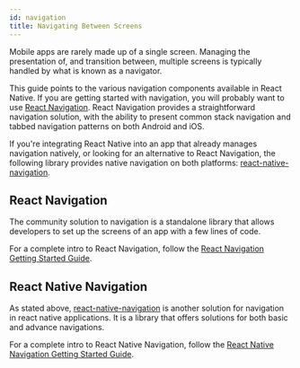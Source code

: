 ```yaml
---
id: navigation
title: Navigating Between Screens
---
```


Mobile apps are rarely made up of a single screen. Managing the presentation of, and transition between, multiple screens is typically handled by what is known as a navigator.

This guide points to the various navigation components available in React Native. If you are getting started with navigation, you will probably want to use [React Navigation](https://github.com/react-navigation). React Navigation provides a straightforward navigation solution, with the ability to present common stack navigation and tabbed navigation patterns on both Android and iOS.

If you're integrating React Native into an app that already manages navigation natively, or looking for an alternative to React Navigation, the following library provides native navigation on both platforms: [react-native-navigation](https://github.com/wix/react-native-navigation).

## React Navigation

The community solution to navigation is a standalone library that allows developers to set up the screens of an app with a few lines of code.

For a complete intro to React Navigation, follow the [React Navigation Getting Started Guide](https://reactnavigation.org/docs/getting-started).

## React Native Navigation

As stated above, [react-native-navigation](https://github.com/wix/react-native-navigation) is another solution for navigation in react native 
applications. It is a library that offers solutions for both basic and advance navigations.

For a complete intro to React Native Navigation, follow the [React Native Navigation Getting Started Guide](https://wix.github.io/react-native-navigation/docs/before-you-start).
